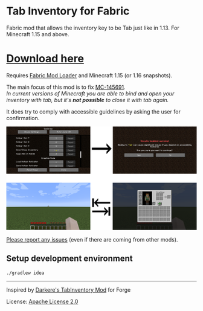 # Tab Inventory for Fabric

Fabric mod that allows the inventory key to be Tab just like in 1.13. For Minecraft 1.15 and above.

# [Download here](https://www.curseforge.com/minecraft/mc-mods/tab-inventory-fabric)

Requires [Fabric Mod Loader](https://fabricmc.net/) and Minecraft 1.15 (or 1.16 snapshots).

The main focus of this mod is to fix [MC-145691](https://bugs.mojang.com/projects/MC/issues/MC-145691).  
_In current versions of Minecraft you are able to bind and open your inventory with tab, but it's **not possible** to close it with tab again._

It does try to comply with accessible guidelines by asking the user for confirmation.

![TabInventory](./TabInventory.png)

[Please report any issues](https://github.com/0blu/TabInventory-Fabric/issues) (even if there are coming from other mods).

## Setup development environment 
```
./gradlew idea
```

---

Inspired by [Darkere's TabInventory Mod](https://github.com/Darkere/TabInventory) for Forge

License: [Apache License 2.0](./LICENSE.txt)
